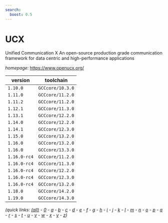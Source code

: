 ```yaml
---
search:
  boost: 0.5
---
```

# UCX

Unified Communication X An open-source production grade communication framework for data centric and high-performance applications

*homepage*: <https://www.openucx.org/>

version | toolchain
--------|----------
``1.10.0`` | ``GCCcore/10.3.0``
``1.11.0`` | ``GCCcore/11.2.0``
``1.11.2`` | ``GCCcore/11.2.0``
``1.12.1`` | ``GCCcore/11.3.0``
``1.13.1`` | ``GCCcore/12.2.0``
``1.14.0`` | ``GCCcore/12.2.0``
``1.14.1`` | ``GCCcore/12.3.0``
``1.15.0`` | ``GCCcore/13.2.0``
``1.16.0`` | ``GCCcore/13.2.0``
``1.16.0`` | ``GCCcore/13.3.0``
``1.16.0-rc4`` | ``GCCcore/11.2.0``
``1.16.0-rc4`` | ``GCCcore/11.3.0``
``1.16.0-rc4`` | ``GCCcore/12.2.0``
``1.16.0-rc4`` | ``GCCcore/12.3.0``
``1.16.0-rc4`` | ``GCCcore/13.2.0``
``1.18.0`` | ``GCCcore/14.2.0``
``1.19.0`` | ``GCCcore/14.3.0``


*(quick links: [(all)](../index.md) - [0](../0/index.md) - [a](../a/index.md) - [b](../b/index.md) - [c](../c/index.md) - [d](../d/index.md) - [e](../e/index.md) - [f](../f/index.md) - [g](../g/index.md) - [h](../h/index.md) - [i](../i/index.md) - [j](../j/index.md) - [k](../k/index.md) - [l](../l/index.md) - [m](../m/index.md) - [n](../n/index.md) - [o](../o/index.md) - [p](../p/index.md) - [q](../q/index.md) - [r](../r/index.md) - [s](../s/index.md) - [t](../t/index.md) - [u](../u/index.md) - [v](../v/index.md) - [w](../w/index.md) - [x](../x/index.md) - [y](../y/index.md) - [z](../z/index.md))*


